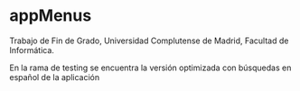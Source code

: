 # appMenus
Trabajo de Fin de Grado, Universidad Complutense de Madrid, Facultad de Informática.

En la rama de testing se encuentra la versión optimizada con búsquedas en español de la aplicación
